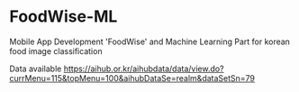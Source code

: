 # FoodWise-ML
Mobile App Development 'FoodWise' and Machine Learning Part for korean food image classification

Data available https://aihub.or.kr/aihubdata/data/view.do?currMenu=115&topMenu=100&aihubDataSe=realm&dataSetSn=79
